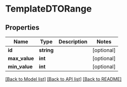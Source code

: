 # TemplateDTORange

## Properties
Name | Type | Description | Notes
------------ | ------------- | ------------- | -------------
**id** | **string** |  | [optional] 
**max_value** | **int** |  | [optional] 
**min_value** | **int** |  | [optional] 

[[Back to Model list]](../README.md#documentation-for-models) [[Back to API list]](../README.md#documentation-for-api-endpoints) [[Back to README]](../README.md)


